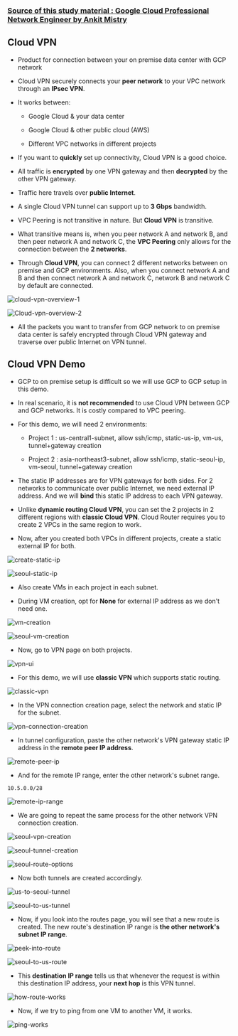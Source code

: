 ### [Source of this study material : Google Cloud Professional Network Engineer by Ankit Mistry](https://www.udemy.com/course/google-cloud-networking/)


## Cloud VPN 

- Product for connection between your on premise data center with GCP network


- Cloud VPN securely connects your **peer network** to your VPC network through an **IPsec VPN**.


- It works between:

  - Google Cloud & your data center

  - Google Cloud & other public cloud (AWS)

  - Different VPC networks in different projects


- If you want to **quickly** set up connectivity, Cloud VPN is a good choice.


- All traffic is **encrypted** by one VPN gateway and then **decrypted** by the other VPN gateway.


- Traffic here travels over **public Internet**.


- A single Cloud VPN tunnel can support up to **3 Gbps** bandwidth.


- VPC Peering is not transitive in nature. But **Cloud VPN** is transitive.


- What transitive means is, when you peer network A and network B, and then peer network A and network C, the **VPC Peering** only allows for the connection between the **2 networks**.


- Through **Cloud VPN**, you can connect 2 different networks between on premise and GCP environments. Also, when you connect network A and B and then connect network A and network C, network B and network C by default are connected.


![cloud-vpn-overview-1](/GCP_pictures/Study-logs/cloud-vpn/cloud-vpn-overview1.PNG "Cloud VPN Overview 1")


![Cloud-vpn-overview-2](/GCP_pictures/Study-logs/cloud-vpn/cloud-vpn-overview2.PNG "Cloud VPN Overview 2")


- All the packets you want to transfer from GCP network to on premise data center is safely encrypted through Cloud VPN gateway and traverse over public Internet on VPN tunnel.



## Cloud VPN Demo

- GCP to on premise setup is difficult so we will use GCP to GCP setup in this demo.


- In real scenario, it is **not recommended** to use Cloud VPN between GCP and GCP networks. It is costly compared to VPC peering.


- For this demo, we will need 2 environments:

  - Project 1 : us-central1-subnet, allow ssh/icmp, static-us-ip, vm-us, tunnel+gateway creation

  - Project 2 : asia-northeast3-subnet, allow ssh/icmp, static-seoul-ip, vm-seoul, tunnel+gateway creation


- The static IP addresses are for VPN gateways for both sides. For 2 networks to communicate over public Internet, we need external IP address. And we will **bind** this static IP address to each VPN gateway.


- Unlike **dynamic routing Cloud VPN**, you can set the 2 projects in 2 different regions with **classic Cloud VPN**. Cloud Router requires you to create 2 VPCs in the same region to work.


- Now, after you created both VPCs in different projects, create a static external IP for both.


![create-static-ip](/GCP_pictures/Study-logs/cloud-vpn/us-static-ip.PNG "US static IP")


![seoul-static-ip](/GCP_pictures/Study-logs/cloud-vpn/seoul-static-ip.PNG "Seoul static IP")


- Also create VMs in each project in each subnet.


- During VM creation, opt for **None** for external IP address as we don't need one.


![vm-creation](/GCP_pictures/Study-logs/cloud-vpn/vm-creation.PNG "US vm creation")


![seoul-vm-creation](/GCP_pictures/Study-logs/cloud-vpn/seoul-vm-creation.PNG "Seoul vm creation")


- Now, go to VPN page on both projects.


![vpn-ui](/GCP_pictures/Study-logs/cloud-vpn/vpn-ui.PNG "VPN UI")


- For this demo, we will use **classic VPN** which supports static routing.


![classic-vpn](/GCP_pictures/Study-logs/cloud-vpn/classic-vpn.PNG "Classic VPN")


- In the VPN connection creation page, select the network and static IP for the subnet.


![vpn-connection-creation](/GCP_pictures/Study-logs/cloud-vpn/vpn-connection-creation.PNG "VPN connection creation")


- In tunnel configuration, paste the other network's VPN gateway static IP address in the **remote peer IP address**.


![remote-peer-ip](/GCP_pictures/Study-logs/cloud-vpn/remote-peer-ip.PNG "Remote peer IP address")


- And for the remote IP range, enter the other network's subnet range.


```
10.5.0.0/28
```


![remote-ip-range](/GCP_pictures/Study-logs/cloud-vpn/remote-network-ip.PNG "Remote network IP")


- We are going to repeat the same process for the other network VPN connection creation.


![seoul-vpn-creation](/GCP_pictures/Study-logs/cloud-vpn/seoul-vpn-creation.PNG "Seoul VPN creation")


![seoul-tunnel-creation](/GCP_pictures/Study-logs/cloud-vpn/seoul-tunnel-creation.PNG "Seoul tunnel creation")


![seoul-route-options](/GCP_pictures/Study-logs/cloud-vpn/seoul-route-options.PNG "Seoul routing options")


- Now both tunnels are created accordingly.


![us-to-seoul-tunnel](/GCP_pictures/Study-logs/cloud-vpn/us-to-seoul-tunnel.PNG "US to Seoul tunnel")


![seoul-to-us-tunnel](/GCP_pictures/Study-logs/cloud-vpn/seoul-to-us-tunnel.PNG "Seoul to US tunnel")


- Now, if you look into the routes page, you will see that a new route is created. The new route's destination IP range is **the other network's subnet IP range**.


![peek-into-route](/GCP_pictures/Study-logs/cloud-vpn/peek-into-routes.PNG "Peek into routes")


![seoul-to-us-route](/GCP_pictures/Study-logs/cloud-vpn/seoul-to-us-route.PNG "Seoul to US route")


- This **destination IP range** tells us that whenever the request is within this destination IP address, your **next hop** is this VPN tunnel.


![how-route-works](/GCP_pictures/Study-logs/cloud-vpn/how-route-works.PNG "How route works")


- Now, if we try to ping from one VM to another VM, it works.


![ping-works](/GCP_pictures/Study-logs/cloud-vpn/ping-works.PNG "Ping works")


